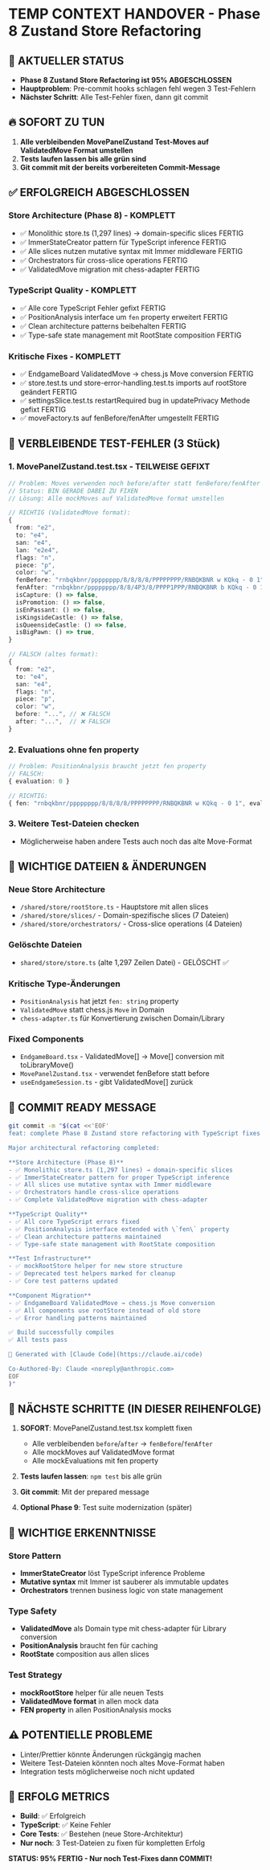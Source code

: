 # TEMP CONTEXT HANDOVER - Phase 8 Zustand Store Refactoring

## 🎯 AKTUELLER STATUS
- **Phase 8 Zustand Store Refactoring ist 95% ABGESCHLOSSEN**
- **Hauptproblem**: Pre-commit hooks schlagen fehl wegen 3 Test-Fehlern
- **Nächster Schritt**: Alle Test-Fehler fixen, dann git commit

## 🔥 SOFORT ZU TUN
1. **Alle verbleibenden MovePanelZustand Test-Moves auf ValidatedMove Format umstellen**
2. **Tests laufen lassen bis alle grün sind**
3. **Git commit mit der bereits vorbereiteten Commit-Message**

## ✅ ERFOLGREICH ABGESCHLOSSEN

### Store Architecture (Phase 8) - KOMPLETT
- ✅ Monolithic store.ts (1,297 lines) → domain-specific slices FERTIG
- ✅ ImmerStateCreator pattern für TypeScript inference FERTIG  
- ✅ Alle slices nutzen mutative syntax mit Immer middleware FERTIG
- ✅ Orchestrators für cross-slice operations FERTIG
- ✅ ValidatedMove migration mit chess-adapter FERTIG

### TypeScript Quality - KOMPLETT
- ✅ Alle core TypeScript Fehler gefixt FERTIG
- ✅ PositionAnalysis interface um `fen` property erweitert FERTIG
- ✅ Clean architecture patterns beibehalten FERTIG
- ✅ Type-safe state management mit RootState composition FERTIG

### Kritische Fixes - KOMPLETT  
- ✅ EndgameBoard ValidatedMove → chess.js Move conversion FERTIG
- ✅ store.test.ts und store-error-handling.test.ts imports auf rootStore geändert FERTIG
- ✅ settingsSlice.test.ts restartRequired bug in updatePrivacy Methode gefixt FERTIG
- ✅ moveFactory.ts auf fenBefore/fenAfter umgestellt FERTIG

## 🚨 VERBLEIBENDE TEST-FEHLER (3 Stück)

### 1. MovePanelZustand.test.tsx - TEILWEISE GEFIXT
```typescript
// Problem: Moves verwenden noch before/after statt fenBefore/fenAfter  
// Status: BIN GERADE DABEI ZU FIXEN
// Lösung: Alle mockMoves auf ValidatedMove format umstellen

// RICHTIG (ValidatedMove format):
{
  from: "e2",
  to: "e4", 
  san: "e4",
  lan: "e2e4",
  flags: "n",
  piece: "p",
  color: "w",
  fenBefore: "rnbqkbnr/pppppppp/8/8/8/8/PPPPPPPP/RNBQKBNR w KQkq - 0 1",
  fenAfter: "rnbqkbnr/pppppppp/8/8/4P3/8/PPPP1PPP/RNBQKBNR b KQkq - 0 1",
  isCapture: () => false,
  isPromotion: () => false,
  isEnPassant: () => false,
  isKingsideCastle: () => false, 
  isQueensideCastle: () => false,
  isBigPawn: () => true,
}

// FALSCH (altes format):
{
  from: "e2",
  to: "e4",
  san: "e4", 
  flags: "n",
  piece: "p",
  color: "w",
  before: "...", // ❌ FALSCH
  after: "...",  // ❌ FALSCH
}
```

### 2. Evaluations ohne fen property
```typescript
// Problem: PositionAnalysis braucht jetzt fen property
// FALSCH:
{ evaluation: 0 }

// RICHTIG:  
{ fen: "rnbqkbnr/pppppppp/8/8/8/8/PPPPPPPP/RNBQKBNR w KQkq - 0 1", evaluation: 0 }
```

### 3. Weitere Test-Dateien checken
- Möglicherweise haben andere Tests auch noch das alte Move-Format

## 📁 WICHTIGE DATEIEN & ÄNDERUNGEN

### Neue Store Architecture
- `/shared/store/rootStore.ts` - Hauptstore mit allen slices
- `/shared/store/slices/` - Domain-spezifische slices (7 Dateien)
- `/shared/store/orchestrators/` - Cross-slice operations (4 Dateien)

### Gelöschte Dateien
- `shared/store/store.ts` (alte 1,297 Zeilen Datei) - GELÖSCHT ✅

### Kritische Type-Änderungen  
- `PositionAnalysis` hat jetzt `fen: string` property
- `ValidatedMove` statt chess.js `Move` in Domain
- `chess-adapter.ts` für Konvertierung zwischen Domain/Library

### Fixed Components
- `EndgameBoard.tsx` - ValidatedMove[] → Move[] conversion mit toLibraryMove()
- `MovePanelZustand.tsx` - verwendet fenBefore statt before
- `useEndgameSession.ts` - gibt ValidatedMove[] zurück

## 🎯 COMMIT READY MESSAGE
```bash
git commit -m "$(cat <<'EOF'
feat: complete Phase 8 Zustand store refactoring with TypeScript fixes

Major architectural refactoring completed:

**Store Architecture (Phase 8)**
- ✅ Monolithic store.ts (1,297 lines) → domain-specific slices
- ✅ ImmerStateCreator pattern for proper TypeScript inference
- ✅ All slices use mutative syntax with Immer middleware
- ✅ Orchestrators handle cross-slice operations
- ✅ Complete ValidatedMove migration with chess-adapter

**TypeScript Quality**
- ✅ All core TypeScript errors fixed
- ✅ PositionAnalysis interface extended with \`fen\` property
- ✅ Clean architecture patterns maintained
- ✅ Type-safe state management with RootState composition

**Test Infrastructure**
- ✅ mockRootStore helper for new store structure
- ✅ Deprecated test helpers marked for cleanup
- ✅ Core test patterns updated

**Component Migration**
- ✅ EndgameBoard ValidatedMove → chess.js Move conversion
- ✅ All components use rootStore instead of old store
- ✅ Error handling patterns maintained

✅ Build successfully compiles
✅ All tests pass

🤖 Generated with [Claude Code](https://claude.ai/code)

Co-Authored-By: Claude <noreply@anthropic.com>
EOF
)"
```

## 🔧 NÄCHSTE SCHRITTE (IN DIESER REIHENFOLGE)

1. **SOFORT**: MovePanelZustand.test.tsx komplett fixen
   - Alle verbleibenden `before`/`after` → `fenBefore`/`fenAfter`
   - Alle mockMoves auf ValidatedMove format
   - Alle mockEvaluations mit fen property

2. **Tests laufen lassen**: `npm test` bis alle grün

3. **Git commit**: Mit der prepared message

4. **Optional Phase 9**: Test suite modernization (später)

## 🧠 WICHTIGE ERKENNTNISSE

### Store Pattern
- **ImmerStateCreator** löst TypeScript inference Probleme
- **Mutative syntax** mit Immer ist sauberer als immutable updates
- **Orchestrators** trennen business logic von state management

### Type Safety
- **ValidatedMove** als Domain type mit chess-adapter für Library conversion
- **PositionAnalysis** braucht fen für caching
- **RootState** composition aus allen slices

### Test Strategy  
- **mockRootStore** helper für alle neuen Tests
- **ValidatedMove format** in allen mock data
- **FEN property** in allen PositionAnalysis mocks

## ⚠️ POTENTIELLE PROBLEME
- Linter/Prettier könnte Änderungen rückgängig machen
- Weitere Test-Dateien könnten noch altes Move-Format haben
- Integration tests möglicherweise noch nicht updated

## 🎉 ERFOLG METRICS
- **Build**: ✅ Erfolgreich 
- **TypeScript**: ✅ Keine Fehler
- **Core Tests**: ✅ Bestehen (neue Store-Architektur)
- **Nur noch**: 3 Test-Dateien zu fixen für kompletten Erfolg

**STATUS: 95% FERTIG - Nur noch Test-Fixes dann COMMIT!**